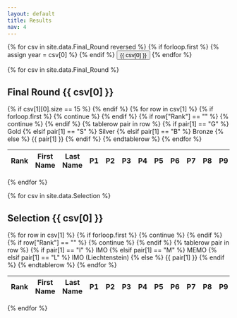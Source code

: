 ```yaml
---
layout: default
title: Results
nav: 4
---
```


<div class="tab-bar">
  {% for csv in site.data.Final_Round reversed %}
    {% if forloop.first %}
      {% assign year = csv[0] %}
    {% endif %}
    <button class="tab-link" onclick="selectYear(event, {{ csv[0] }})">{{ csv[0] }}</button>
  {% endfor %}
</div>

<script>
  function selectYear(event, year) {
    all = document.getElementsByClassName("results");
    for (i = 0; i < all.length; i++) {
      if (all[i].classList.contains(year)) {
        all[i].style.display = "block";
      } else {
        all[i].style.display = "none";
      }
    }
  }
</script>

{% for csv in site.data.Final_Round %}
<div class = "results final {{ csv[0] }}" {% if csv[0] == year %} style = "display: block;" {% endif %}>
 <h2>Final Round {{ csv[0] }}</h2>
  <table>
    <thead>
      <tr>
        <th>Rank</th>
        <th>First Name</th>
        <th>Last Name</th>
        <th>P1</th>
        <th>P2</th>
        <th>P3</th>
        <th>P4</th>
        <th>P5</th>
        <th>P6</th>
        <th>P7</th>
        <th>P8</th>
        {% if csv[1][0].size == 15 %}
          <th>P9</th>
          <th>P10</th>
        {% endif %}
        <th>Total</th>
        <th>Award</th>
      </tr>
    </thead>
    <tbody>
    {% for row in csv[1] %}
      {% if forloop.first %}
        {% continue %}
      {% endif %}
      {% if row["Rank"] == "" %}
        {% continue %}
      {% endif %}
      {% tablerow pair in row %}
        {% if pair[1] == "G" %}
            Gold
          {% elsif pair[1] == "S" %}
            Silver
          {% elsif pair[1] == "B" %}
            Bronze
          {% else %}
            {{ pair[1] }}
          {% endif %}
      {% endtablerow %}
    {% endfor %}
    </tbody>
  </table>
</div>
{% endfor %}

{% for csv in site.data.Selection %}
<div class = "results selection {{ csv[0] }}" {% if csv[0] == year %}  style = "display: block;" {% endif %}>
 <h2>Selection {{ csv[0] }}</h2>
  <table>
    <thead>
      <tr>
        <th>Rank</th>
        <th>First Name</th>
        <th>Last Name</th>
        <th>P1</th>
        <th>P2</th>
        <th>P3</th>
        <th>P4</th>
        <th>P5</th>
        <th>P6</th>
        <th>P7</th>
        <th>P8</th>
        <th>P9</th>
        <th>P10</th>
        <th>P11</th>
        <th>P12</th>
        <th>Total</th>
        <th>Award</th>
      </tr>
    </thead>
    <tbody>
    {% for row in csv[1] %}
      {% if forloop.first %}
        {% continue %}
      {% endif %}
      {% if row["Rank"] == "" %}
        {% continue %}
      {% endif %}
      {% tablerow pair in row %}
        {% if pair[1] == "I" %}
          IMO
        {% elsif pair[1] == "M" %}
          MEMO
        {% elsif pair[1] == "L" %}
          IMO (Liechtenstein)
        {% else %}
          {{ pair[1] }}
        {% endif %}
      {% endtablerow %}
    {% endfor %}
    </tbody>
  </table>
</div>
{% endfor %}